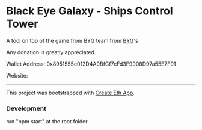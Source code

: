 # Black Eye Galaxy - Ships Control Tower

A tool on top of the game from BYG team from [BYG](http://blackeyegalaxy.space/)'s


Any donation is greatly appreciated.


Wallet Address: 0x8951555e012D4A0BfCf7eFd3F9908D97a55E7F91

Website: 

**************************************************************************************
This project was bootstrapped with [Create Eth App](https://github.com/paulrberg/create-eth-app).

### Development

run "npm start" at the root folder